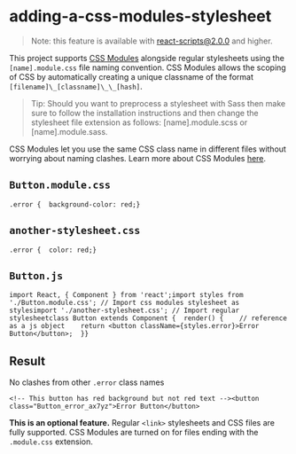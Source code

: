 # adding-a-css-modules-stylesheet

> Note: this feature is available with react-scripts@2.0.0 and higher.

This project supports [CSS Modules](https://github.com/css-modules/css-modules) alongside regular stylesheets using the `[name].module.css` file naming convention. CSS Modules allows the scoping of CSS by automatically creating a unique classname of the format `[filename]\_[classname]\_\_[hash]`.

> Tip: Should you want to preprocess a stylesheet with Sass then make sure to follow the installation instructions and then change the stylesheet file extension as follows: \[name\].module.scss or \[name\].module.sass.

CSS Modules let you use the same CSS class name in different files without worrying about naming clashes. Learn more about CSS Modules [here](https://css-tricks.com/css-modules-part-1-need/).

## `Button.module.css`

    .error {  background-color: red;}

## `another-stylesheet.css`

    .error {  color: red;}

## `Button.js`

    import React, { Component } from 'react';import styles from './Button.module.css'; // Import css modules stylesheet as stylesimport './another-stylesheet.css'; // Import regular stylesheetclass Button extends Component {  render() {    // reference as a js object    return <button className={styles.error}>Error Button</button>;  }}

## Result

No clashes from other `.error` class names

    <!-- This button has red background but not red text --><button class="Button_error_ax7yz">Error Button</button>

**This is an optional feature.** Regular `<link>` stylesheets and CSS files are fully supported. CSS Modules are turned on for files ending with the `.module.css` extension.
